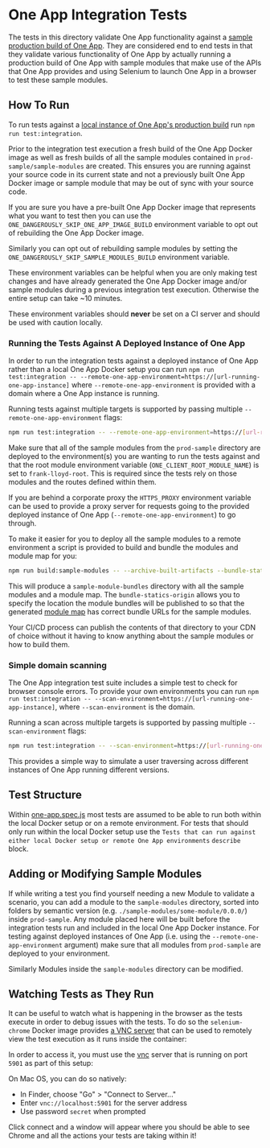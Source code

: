# One App Integration Tests

The tests in this directory validate One App functionality against a
[sample production build of One App](../../prod-sample/README.md). They are considered end to end tests in that
they validate various functionality of One App by actually running a production build of One App with
sample modules that make use of the APIs that One App provides and using Selenium to launch One App in
a browser to test these sample modules.

## How To Run

To run tests against a [local instance of One App's production build](../../prod-sample/README.md) run
`npm run test:integration`.

Prior to the integration test execution a fresh build of the One App Docker image as well
as fresh builds of all the sample modules contained in `prod-sample/sample-modules` are created.
This ensures you are running against your source code in its current state and not a previously
built One App Docker image or sample module that may be out of sync with your source code.

If you are sure you have a pre-built One App Docker image that represents what you want to test then
you can use the `ONE_DANGEROUSLY_SKIP_ONE_APP_IMAGE_BUILD` environment variable to opt out of
rebuilding the One App Docker image.

Similarly you can opt out of rebuilding sample modules by setting the
`ONE_DANGEROUSLY_SKIP_SAMPLE_MODULES_BUILD` environment variable.

These environment variables can be helpful when you are only making test changes and have already
generated the One App Docker image and/or sample modules during a previous integration test execution.
Otherwise the entire setup can take ~10 minutes.

These environment variables should **never** be set on a CI server and should be used with caution locally.

### Running the Tests Against A Deployed Instance of One App

In order to run the integration tests against a deployed instance of One App rather than a local One App
Docker setup you can run `npm run test:integration -- --remote-one-app-environment=https://[url-running-one-app-instance]`
where `--remote-one-app-environment` is provided with a domain where a One App instance is running.

Running tests against multiple targets is supported by passing multiple `--remote-one-app-environment` flags:

```bash
npm run test:integration -- --remote-one-app-environment=https://[url-running-one-app-instance] --remote-one-app-environment=https://[another-url-running-one-app-instance]
```

Make sure that all of the sample modules from the `prod-sample` directory are deployed to the environment(s)
you are wanting to run the tests against and that the root module environment variable
(`ONE_CLIENT_ROOT_MODULE_NAME`) is set to `frank-lloyd-root`. This is required since the tests
rely on those modules and the routes defined within them.

If you are behind a corporate proxy the `HTTPS_PROXY` environment variable can be used to provide a
proxy server for requests going to the provided deployed instance of One App
(`--remote-one-app-environment`) to go through.

To make it easier for you to deploy all the sample modules to a remote environment a script is provided
to build and bundle the modules and module map for you:

```bash
npm run build:sample-modules -- --archive-built-artifacts --bundle-statics-origin=https://cdn.example.com
```

This will produce a `sample-module-bundles` directory with all the sample modules and a module map.
The `bundle-statics-origin` allows you to specify the location the module bundles will be published
to so that the generated [module map](../../README.md#building-and-deploying-a-holocron-module-map)
has correct bundle URLs for the sample modules.

Your CI/CD process can publish the contents of that directory to your CDN of choice without it
having to know anything about the sample modules or how to build them.

### Simple domain scanning

The One App integration test suite includes a simple test to check for browser console errors.
To provide your own environments you can run `npm run test:integration -- --scan-environment=https://[url-running-one-app-instance]`,  where `--scan-environment` is the domain.

Running a scan across multiple targets is supported by passing multiple `--scan-environment` flags:

```bash
npm run test:integration -- --scan-environment=https://[url-running-one-app-instance] --scan-environment=https://[another-url-running-one-app-instance]
```

This provides a simple way to simulate a user traversing across different instances of One App
running different versions.

## Test Structure

Within [one-app.spec.js](./one-app.spec.js) most tests are assumed to be able to run both within the local
Docker setup or on a remote environment. For tests that should only run within the local Docker setup
use the `Tests that can run against either local Docker setup or remote One App environments`
`describe` block.

## Adding or Modifying Sample Modules

If while writing a test you find yourself needing a new Module to validate a scenario, you can
add a module to the `sample-modules` directory, sorted into folders by
semantic version (e.g. `./sample-modules/some-module/0.0.0/`) inside `prod-sample`. Any module placed here will be built
before the integration tests run and included in the local One App Docker instance. For testing against
deployed instances of One App (i.e. using the `--remote-one-app-environment` argument) make sure
that all modules from `prod-sample` are deployed to your environment.

Similarly Modules inside the `sample-modules` directory can be modified.

## Watching Tests as They Run

It can be useful to watch what is happening in the browser as the tests execute in order to debug
issues with the tests. To do so the `selenium-chrome` Docker image provides
[a VNC server](https://en.wikipedia.org/wiki/Virtual_Network_Computing) that can be used to remotely
view the test execution as it runs inside the container:

In order to access it, you must use the [vnc](https://en.wikipedia.org/wiki/Virtual_Network_Computing)
server that is running on port `5901` as part of this setup:

On Mac OS, you can do so natively:

- In Finder, choose "Go" > "Connect to Server..."
- Enter `vnc://localhost:5901` for the server address
- Use password `secret` when prompted

Click connect and a window will appear where you should be able to see Chrome and all the actions
your tests are taking within it!
